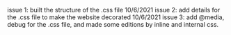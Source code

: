 issue 1: built the structure of the .css file 10/6/2021
issue 2: add details for the .css file to make the website decorated 10/6/2021
issue 3: add @media, debug for the .css file, and made some editions by inline and internal css.
